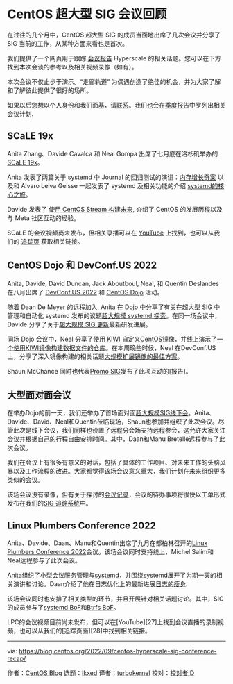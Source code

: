 [#]: subject: "CentOS Hyperscale SIG conference recap"
[#]: via: "https://blog.centos.org/2022/09/centos-hyperscale-sig-conference-recap/"
[#]: author: "CentOS Blog https://blog.centos.org"
[#]: collector: "lkxed"
[#]: translator: "turbokernel"
[#]: reviewer: " "
[#]: publisher: " "
[#]: url: " "

CentOS 超大型 SIG 会议回顾
======

在过往的几个月中，CentOS 超大型 SIG 的成员当面地出席了几次会议并分享了 SIG 当前的工作，从某种方面来看也是首次。

我们提供了一个网页用于跟踪 [会议报告][1] Hyperscale 的相关话题。您可以在下方找到本次会谈的参考以及相关视频录像（如有）。

本次会议不仅止步于演示。“走廊轨道” 为偶遇创造了绝佳的机会，并为大家了解和了解彼此提供了很好的场所。

如果以后您想以个人身份和我们面基，请[联系][2]。我们也会在[季度报告][3]中罗列出相关会议计划.

## SCaLE 19x

Anita Zhang、Davide Cavalca 和 Neal Gompa 出席了七月底在洛杉矶举办的 [SCaLE 19x][4]。

Anita 发表了两篇关于 systemd 中 Journal 的回归测试的演讲：[内存增长奇案][5] 以及和 Alvaro Leiva Geisse 一起发表了 systemd 及相关功能的介绍 [ systemd的核心之旅][6]。

Davide 发表了 [使用 CentOS Stream 构建未来][7], 介绍了 CentOS 的发展历程以及与 Meta 社区互动的经验。

SCaLE 的会议视频尚未发布，但相关录播可以在 [YouTube][8] 上找到，也可以从我们的 [追踪页][9] 获取相关链接。

## CentOS Dojo 和 DevConf.US 2022

Anita, Davide, David Duncan, Jack Aboutboul, Neal, 和 Quentin Deslandes 在八月出席了 [DevConf.US 2022][10] 和 [CentOS Dojo][11] 活动。

随着 Daan De Meyer 的远程加入, Anita 在 Dojo 中分享了有关在超大型 SIG 中管理和自动化 systemd 发布的议题[超大规模 systemd 探索][12]。在同一场会议中，Davide 分享了关于[超大规模 SIG 更新][13]最新研发进展。

同场 Dojo 会议中，Neal 分享了[使用 KIWI 自定义CentOS镜像][14]，并线上演示了[一个使用KIWI镜像构建数据文件的仓库][15]。在本周晚些时候，Neal 在DevConf.US上，分享了深入镜像构建的相关话题[大规模扩展镜像的最佳方案][16]。

Shaun McChance 同时也代表[Promo SIG][18]发布了此项互动的[报告]。

## 大型面对面会议

在举办Dojo的前一天，我们还举办了首场面对面[超大规模SIG线下会][19]。Anita、Davide、David、Neal和Quentin莅临现场，Shaun也参加并组织了此次会议。尽管此次是线下会议，我们同样也设置了远程分会场支持远程参会，这允许大家关注会议并根据自己的行程自由安排时间。其中，Daan和Manu Bretelle远程参与了此次会议。

我们在会议上有很多有意义的对话，包括了具体的工作项目、对未来工作的头脑风暴以及工作流程的改进。大家都觉得该场会议意义重大，我们计划在未来组织更多类似的会议。

该场会议没有录像，但有关于探讨的[会议记录][20]，会议的待办事项将很快以工单形式发布在我们的[SIG 追踪系统][21]中。

## Linux Plumbers Conference 2022

Anita、Davide、Daan、Manu和Quentin出席了九月在都柏林召开的[Linux Plumbers Conference 2022][22]会议。该场会议同时支持线上，Michel Salim和Neal远程参与了此次会议。

Anita组织了小型会议[服务管理与systemd][23]，并围绕systemd展开了为期一天的相关演讲和讨论。Daan介绍了他在日志优化上的最新进展[日志的瘦身][24].

该场会议同时也安排了相关类型的环节，并且开展针对相关话题讨论。其中，SIG的成员参与了[systemd BoF][25]和[Btrfs BoF][26]。

LPC的会议视频目前尚未发布，但可以在[YouTube][27]上找到会议直播的录制视频，也可以从我们的[追踪页面][28]中找到相关链接。

--------------------------------------------------------------------------------

via: https://blog.centos.org/2022/09/centos-hyperscale-sig-conference-recap/

作者：[CentOS Blog][a]
选题：[lkxed][b]
译者：[turbokernel](https://github.com/turbokernel)
校对：[校对者ID](https://github.com/校对者ID)

[a]: https://blog.centos.org
[b]: https://github.com/lkxed
[1]: https://sigs.centos.org/hyperscale/communication/talks/
[2]: https://sigs.centos.org/hyperscale/communication/channels/
[3]: https://sigs.centos.org/hyperscale/communication/reports/
[4]: https://www.socallinuxexpo.org/scale/19x
[5]: https://www.socallinuxexpo.org/scale/19x/presentations/curious-case-memory-growth
[6]: https://www.socallinuxexpo.org/scale/19x/presentations/journey-heart-systemd
[7]: https://www.socallinuxexpo.org/scale/19x/presentations/building-future-centos-stream
[8]: https://www.youtube.com/user/socallinuxexpo/videos
[9]: https://www.devconf.info/us/
[10]: https://wiki.centos.org/Events/Dojo/DevConfUS2022
[11]: https://www.youtube.com/watch?v=PdbyYqrvlnY
[12]: https://www.youtube.com/watch?v=aXO0eLMkCDI
[13]: https://www.youtube.com/watch?v=RKeFR4R2IeA
[14]: https://pagure.io/centos-kiwi-examples
[15]: https://devconfus2022.sched.com/event/14TEW/golden-images-for-scaling-up-with-the-best-of-them
[16]: https://lists.centos.org/pipermail/centos-promo/2022-September/007298.html
[17]: https://wiki.centos.org/SpecialInterestGroup/Promo
[18]: https://lists.centos.org/pipermail/centos-devel/2022-July/120462.html
[19]: https://pagure.io/centos-sig-hyperscale/sig/blob/main/f/meetups/20220816-boston-meetup.md
[20]: https://pagure.io/centos-sig-hyperscale/sig/issues
[21]: https://lpc.events/event/16/
[22]: https://lpc.events/event/16/sessions/146/
[23]: https://lpc.events/event/16/contributions/1185/
[24]: https://lpc.events/event/16/contributions/1399/
[25]: https://lpc.events/event/16/contributions/1300/
[26]: https://www.youtube.com/c/LinuxPlumbersConference/videos
